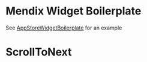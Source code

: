 # Mendix Widget Boilerplate

See [AppStoreWidgetBoilerplate](https://github.com/mendix/AppStoreWidgetBoilerplate/) for an example
# ScrollToNext

